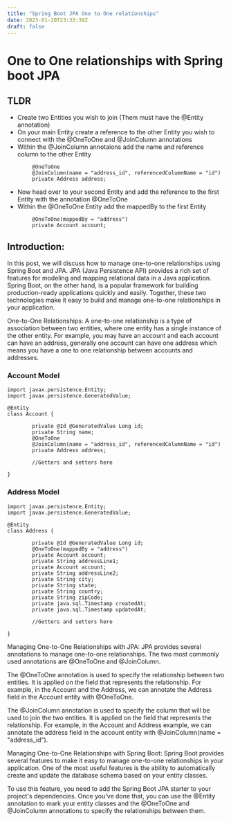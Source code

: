 ```yaml
---
title: "Spring Boot JPA One to One relationships"
date: 2023-01-20T23:33:39Z
draft: false
---
```


# One to One relationships with Spring boot JPA

## TLDR

- Create two Entities you wish to join (Them must have the @Entity annotation)
- On your main Entity create a reference to the other Entity you wish to connect with the @OneToOne and @JoinColumn annotations
- Within the @JoinColumn annotaions add the name and reference column to the other Entity
```
        @OneToOne
        @JoinColumn(name = "address_id", referencedColumnName = "id")
        private Address address;
```
- Now head over to your second Entity and add the reference to the first Entity with the annotation @OneToOne
- Within the @OneToOne Entity add the mappedBy to the first Entity
```
        @OneToOne(mappedBy = "address")
        private Account account;
```

## Introduction:
In this post, we will discuss how to manage one-to-one relationships using Spring Boot and JPA. JPA (Java Persistence API) provides a rich set of features for modeling and mapping relational data in a Java application. Spring Boot, on the other hand, is a popular framework for building production-ready applications quickly and easily. Together, these two technologies make it easy to build and manage one-to-one relationships in your application.

One-to-One Relationships:
A one-to-one relationship is a type of association between two entities, where one entity has a single instance of the other entity. For example, you may have an account and each account can have an address, generally one account can have one address which means you have a one to one relationship between accounts and addresses.

### Account Model
```
import javax.persistence.Entity;
import javax.persistence.GeneratedValue;

@Entity
class Account {
    
        private @Id @GeneratedValue Long id;
        private String name;
        @OneToOne
        @JoinColumn(name = "address_id", referencedColumnName = "id")
        private Address address;

        //Getters and setters here

}
```
### Address Model
```
import javax.persistence.Entity;
import javax.persistence.GeneratedValue;

@Entity
class Address {
    
        private @Id @GeneratedValue Long id;
        @OneToOne(mappedBy = "address")
        private Account account;
        private String addressLine1;
        private Account account;
        private String addressLine2;
        private String city;
        private String state;
        private String country;
        private String zipCode;
        private java.sql.Timestamp createdAt;
        private java.sql.Timestamp updatedAt;

        //Getters and setters here

}
```

Managing One-to-One Relationships with JPA:
JPA provides several annotations to manage one-to-one relationships. The two most commonly used annotations are @OneToOne and @JoinColumn.

The @OneToOne annotation is used to specify the relationship between two entities. It is applied on the field that represents the relationship. For example, in the Account and the Address, we can annotate the Address field in the Account entity with @OneToOne.

The @JoinColumn annotation is used to specify the column that will be used to join the two entities. It is applied on the field that represents the relationship. For example, in the Account and Address example, we can annotate the address field in the account entity with @JoinColumn(name = "address_id").

Managing One-to-One Relationships with Spring Boot:
Spring Boot provides several features to make it easy to manage one-to-one relationships in your application. One of the most useful features is the ability to automatically create and update the database schema based on your entity classes.

To use this feature, you need to add the Spring Boot JPA starter to your project's dependencies. Once you've done that, you can use the @Entity annotation to mark your entity classes and the @OneToOne and @JoinColumn annotations to specify the relationships between them.